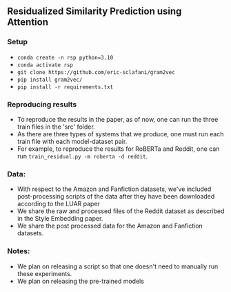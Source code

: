 ## Residualized Similarity Prediction using Attention

### Setup
- `conda create -n rsp python=3.10`
- `conda activate rsp`
- `git clone https://github.com/eric-sclafani/gram2vec`
- `pip install gram2vec/`
- `pip install -r requirements.txt`

### Reproducing results
- To reproduce the results in the paper, as of now, one can run the three train files in the 'src' folder.
- As there are three types of systems that we produce, one must run each train file with each model-dataset pair.
- For example, to reproduce the results for RoBERTa and Reddit, one can run `train_residual.py -m roberta -d reddit`.

### Data:
- With respect to the Amazon and Fanfiction datasets, we've included post-processing scripts of the data after they have been downloaded according to the LUAR paper 
- We share the raw and processed files of the Reddit dataset as described in the Style Embedding paper.
- We share the post processed data for the Amazon and Fanfiction datasets.

### Notes:
- We plan on releasing a script so that one doesn't need to manually run these experiments.
- We plan on releasing the pre-trained models
